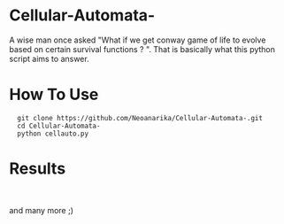 # Cellular-Automata-
A wise man once asked "What if we get conway game of life to evolve based on certain survival functions ? ". That is basically what this python script aims to answer. 

# How To Use 
```
  git clone https://github.com/Neoanarika/Cellular-Automata-.git
  cd Cellular-Automata-
  python cellauto.py
```

# Results 
<img scr = './Pic/1.png' />
<img scr = './Pic/4.png' />

and many more ;)
